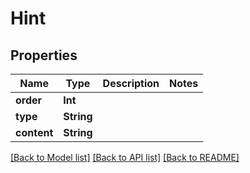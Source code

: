 # Hint

## Properties
Name | Type | Description | Notes
------------ | ------------- | ------------- | -------------
**order** | **Int** |  | 
**type** | **String** |  | 
**content** | **String** |  | 

[[Back to Model list]](../README.md#documentation-for-models) [[Back to API list]](../README.md#documentation-for-api-endpoints) [[Back to README]](../README.md)


